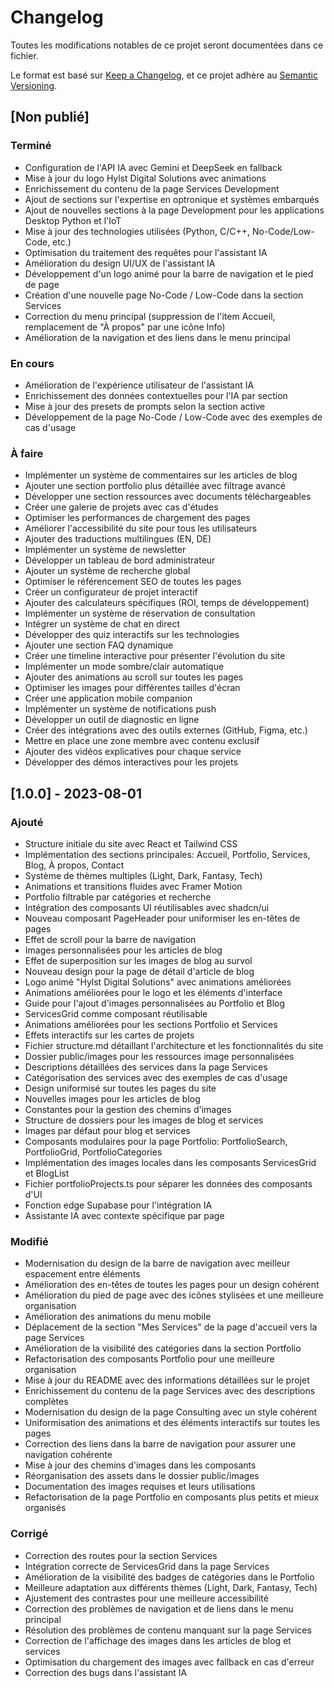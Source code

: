 


# Changelog

Toutes les modifications notables de ce projet seront documentées dans ce fichier.

Le format est basé sur [Keep a Changelog](https://keepachangelog.com/fr/1.0.0/),
et ce projet adhère au [Semantic Versioning](https://semver.org/spec/v2.0.0.html).

## [Non publié]

### Terminé
- Configuration de l'API IA avec Gemini et DeepSeek en fallback
- Mise à jour du logo Hylst Digital Solutions avec animations
- Enrichissement du contenu de la page Services Development
- Ajout de sections sur l'expertise en optronique et systèmes embarqués
- Ajout de nouvelles sections à la page Development pour les applications Desktop Python et l'IoT
- Mise à jour des technologies utilisées (Python, C/C++, No-Code/Low-Code, etc.)
- Optimisation du traitement des requêtes pour l'assistant IA
- Amélioration du design UI/UX de l'assistant IA
- Développement d'un logo animé pour la barre de navigation et le pied de page
- Création d'une nouvelle page No-Code / Low-Code dans la section Services
- Correction du menu principal (suppression de l'item Accueil, remplacement de "À propos" par une icône Info)
- Amélioration de la navigation et des liens dans le menu principal

### En cours
- Amélioration de l'expérience utilisateur de l'assistant IA
- Enrichissement des données contextuelles pour l'IA par section
- Mise à jour des presets de prompts selon la section active
- Développement de la page No-Code / Low-Code avec des exemples de cas d'usage

### À faire
- Implémenter un système de commentaires sur les articles de blog
- Ajouter une section portfolio plus détaillée avec filtrage avancé
- Développer une section ressources avec documents téléchargeables
- Créer une galerie de projets avec cas d'études
- Optimiser les performances de chargement des pages
- Améliorer l'accessibilité du site pour tous les utilisateurs
- Ajouter des traductions multilingues (EN, DE)
- Implémenter un système de newsletter
- Développer un tableau de bord administrateur
- Ajouter un système de recherche global
- Optimiser le référencement SEO de toutes les pages
- Créer un configurateur de projet interactif
- Ajouter des calculateurs spécifiques (ROI, temps de développement)
- Implémenter un système de réservation de consultation
- Intégrer un système de chat en direct
- Développer des quiz interactifs sur les technologies
- Ajouter une section FAQ dynamique
- Créer une timeline interactive pour présenter l'évolution du site
- Implémenter un mode sombre/clair automatique
- Ajouter des animations au scroll sur toutes les pages
- Optimiser les images pour différentes tailles d'écran
- Créer une application mobile companion
- Implémenter un système de notifications push
- Développer un outil de diagnostic en ligne
- Créer des intégrations avec des outils externes (GitHub, Figma, etc.)
- Mettre en place une zone membre avec contenu exclusif
- Ajouter des vidéos explicatives pour chaque service
- Développer des démos interactives pour les projets

## [1.0.0] - 2023-08-01

### Ajouté
- Structure initiale du site avec React et Tailwind CSS
- Implémentation des sections principales: Accueil, Portfolio, Services, Blog, À propos, Contact
- Système de thèmes multiples (Light, Dark, Fantasy, Tech)
- Animations et transitions fluides avec Framer Motion
- Portfolio filtrable par catégories et recherche
- Intégration des composants UI réutilisables avec shadcn/ui
- Nouveau composant PageHeader pour uniformiser les en-têtes de pages
- Effet de scroll pour la barre de navigation
- Images personnalisées pour les articles de blog
- Effet de superposition sur les images de blog au survol
- Nouveau design pour la page de détail d'article de blog
- Logo animé "Hylst Digital Solutions" avec animations améliorées
- Animations améliorées pour le logo et les éléments d'interface
- Guide pour l'ajout d'images personnalisées au Portfolio et Blog
- ServicesGrid comme composant réutilisable
- Animations améliorées pour les sections Portfolio et Services
- Effets interactifs sur les cartes de projets
- Fichier structure.md détaillant l'architecture et les fonctionnalités du site
- Dossier public/images pour les ressources image personnalisées
- Descriptions détaillées des services dans la page Services
- Catégorisation des services avec des exemples de cas d'usage
- Design uniformisé sur toutes les pages du site
- Nouvelles images pour les articles de blog
- Constantes pour la gestion des chemins d'images
- Structure de dossiers pour les images de blog et services
- Images par défaut pour blog et services
- Composants modulaires pour la page Portfolio: PortfolioSearch, PortfolioGrid, PortfolioCategories
- Implémentation des images locales dans les composants ServicesGrid et BlogList
- Fichier portfolioProjects.ts pour séparer les données des composants d'UI
- Fonction edge Supabase pour l'intégration IA
- Assistante IA avec contexte spécifique par page

### Modifié
- Modernisation du design de la barre de navigation avec meilleur espacement entre éléments
- Amélioration des en-têtes de toutes les pages pour un design cohérent
- Amélioration du pied de page avec des icônes stylisées et une meilleure organisation
- Amélioration des animations du menu mobile
- Déplacement de la section "Mes Services" de la page d'accueil vers la page Services
- Amélioration de la visibilité des catégories dans la section Portfolio
- Refactorisation des composants Portfolio pour une meilleure organisation
- Mise à jour du README avec des informations détaillées sur le projet
- Enrichissement du contenu de la page Services avec des descriptions complètes
- Modernisation du design de la page Consulting avec un style cohérent
- Uniformisation des animations et des éléments interactifs sur toutes les pages
- Correction des liens dans la barre de navigation pour assurer une navigation cohérente
- Mise à jour des chemins d'images dans les composants
- Réorganisation des assets dans le dossier public/images
- Documentation des images requises et leurs utilisations
- Refactorisation de la page Portfolio en composants plus petits et mieux organisés

### Corrigé
- Correction des routes pour la section Services
- Intégration correcte de ServicesGrid dans la page Services
- Amélioration de la visibilité des badges de catégories dans le Portfolio
- Meilleure adaptation aux différents thèmes (Light, Dark, Fantasy, Tech)
- Ajustement des contrastes pour une meilleure accessibilité
- Correction des problèmes de navigation et de liens dans le menu principal
- Résolution des problèmes de contenu manquant sur la page Services
- Correction de l'affichage des images dans les articles de blog et services
- Optimisation du chargement des images avec fallback en cas d'erreur
- Correction des bugs dans l'assistant IA

